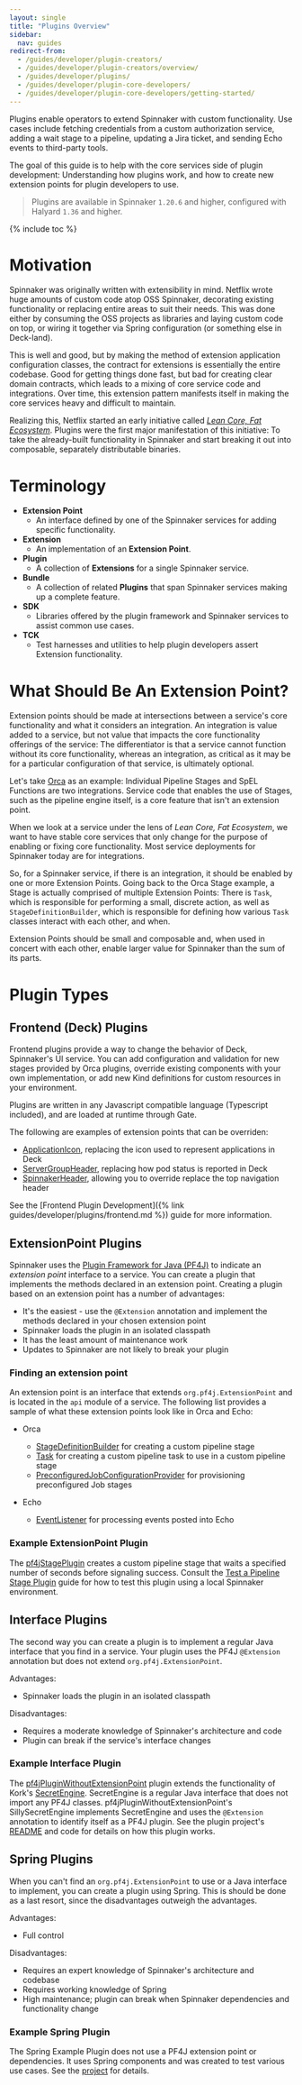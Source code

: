 ```yaml
---
layout: single
title: "Plugins Overview"
sidebar:
  nav: guides
redirect-from:
  - /guides/developer/plugin-creators/
  - /guides/developer/plugin-creators/overview/
  - /guides/developer/plugins/
  - /guides/developer/plugin-core-developers/
  - /guides/developer/plugin-core-developers/getting-started/
---
```


Plugins enable operators to extend Spinnaker with custom functionality. Use
cases include fetching credentials from a custom authorization service, adding
a wait stage to a pipeline, updating a Jira ticket, and sending Echo events to
third-party tools.

The goal of this guide is to help with the core services side of plugin
development: Understanding how plugins work, and how to create new extension
points for plugin developers to use.

> Plugins are available in Spinnaker `1.20.6` and higher, configured with
> Halyard `1.36` and higher.

{% include toc %}

# Motivation

Spinnaker was originally written with extensibility in mind. Netflix
wrote huge amounts of custom code atop OSS Spinnaker, decorating existing
functionality or replacing entire areas to suit their needs. This was done either
by consuming the OSS projects as libraries and laying custom code on top, or
wiring it together via Spring configuration (or something else in Deck-land).

This is well and good, but by making the method of extension application
configuration classes, the contract for extensions is essentially the entire
codebase. Good for getting things done fast, but bad for creating clear domain
contracts, which leads to a mixing of core service code and integrations. Over
time, this extension pattern manifests itself in making the core services
heavy and difficult to maintain.

Realizing this, Netflix started an early initiative called [*Lean Core, Fat
Ecosystem*](https://docs.google.com/document/d/1cgKBdT5xVFvMwut7Wji_-bC_12GoQtyZ2MQ958LDcOY/edit?usp=sharing).
Plugins were the first major manifestation of this initiative: To take the
already-built functionality in Spinnaker and start breaking it out into
composable, separately distributable binaries.

# Terminology

- **Extension Point**
    - An interface defined by one of the Spinnaker services for adding specific
      functionality.
- **Extension**
    - An implementation of an **Extension Point**.
- **Plugin**
    - A collection of **Extensions** for a single Spinnaker service.
- **Bundle**
    - A collection of related **Plugins** that span Spinnaker services making
      up a complete feature.
- **SDK**
    - Libraries offered by the plugin framework and Spinnaker services to
      assist common use cases.
- **TCK**
    - Test harnesses and utilities to help plugin developers assert Extension
      functionality.

# What Should Be An Extension Point?

Extension points should be made at intersections between a service's core
functionality and what it considers an integration. An integration is value
added to a service, but not value that impacts the core functionality offerings
of the service: The differentiator is that a service cannot function without
its core functionality, whereas an integration, as critical as it may be for a
particular configuration of that service, is ultimately optional.

Let's take [Orca](https://github.com/spinnaker/orca) as an example: Individual
Pipeline Stages and SpEL Functions are two integrations. Service code that
enables the use of Stages, such as the pipeline engine itself, is a core
feature that isn't an extension point.

When we look at a service under the lens of *Lean Core, Fat Ecosystem*, we want
to have stable core services that only change for the purpose of enabling or
fixing core functionality. Most service deployments for Spinnaker today are for
integrations.

So, for a Spinnaker service, if there is an integration, it should be enabled
by one or more Extension Points. Going back to the Orca Stage example, a Stage
is actually comprised of multiple Extension Points: There is `Task`, which is
responsible for performing a small, discrete action, as well as
`StageDefinitionBuilder`, which is responsible for defining how various `Task`
classes interact with each other, and when.

Extension Points should be small and composable and, when used in concert with
each other, enable larger value for Spinnaker than the sum of its parts.

# Plugin Types

## Frontend (Deck) Plugins

Frontend plugins provide a way to change the behavior of Deck, Spinnaker's UI
service. You can add configuration and validation for new stages provided by
Orca plugins, override existing components with your own implementation, or add
new Kind definitions for custom resources in your environment.

Plugins are written in any Javascript compatible language (Typescript included),
and are loaded at runtime through Gate.

The following are examples of extension points that can be overriden:

  - [ApplicationIcon], replacing the icon used to represent applications in Deck
  - [ServerGroupHeader], replacing how pod status is reported in Deck
  - [SpinnakerHeader], allowing you to override replace the top navigation header

See the [Frontend Plugin Development]({% link guides/developer/plugins/frontend.md %}) guide for more information.

[ApplicationIcon]: https://github.com/spinnaker/deck/blob/master/app/scripts/modules/core/src/application/ApplicationIcon.tsx
[SpinnakerHeader]: https://github.com/spinnaker/deck/blob/master/app/scripts/modules/core/src/header/SpinnakerHeader.tsx
[ServerGroupHeader]: https://github.com/spinnaker/deck/blob/master/app/scripts/modules/core/src/serverGroup/ServerGroupHeader.tsx

## ExtensionPoint Plugins

Spinnaker uses the [Plugin Framework for Java
(PF4J)](https://github.com/pf4j/pf4j) to indicate an _extension point_
interface to a service. You can create a plugin that implements the methods
declared in an extension point.  Creating a plugin based on an extension point
has a number of advantages:

* It's the easiest - use the `@Extension` annotation and implement the methods
  declared in your chosen extension point
* Spinnaker loads the plugin in an isolated classpath
* It has the least amount of maintenance work
* Updates to Spinnaker are not likely to break your plugin

### Finding an extension point

An extension point is an interface that extends `org.pf4j.ExtensionPoint` and
is located in the `api` module of a service. The following list provides a
sample of what these extension points look like in Orca and Echo:

* Orca
  - [StageDefinitionBuilder](https://github.com/spinnaker/orca/blob/master/orca-api/src/main/java/com/netflix/spinnaker/orca/api/pipeline/graph/StageDefinitionBuilder.java) for creating a custom pipeline stage
  - [Task](https://github.com/spinnaker/orca/blob/master/orca-api/src/main/java/com/netflix/spinnaker/orca/api/pipeline/Task.java) for creating a custom pipeline task to use in a custom pipeline stage
  - [PreconfiguredJobConfigurationProvider](https://github.com/spinnaker/orca/blob/master/orca-api/src/main/java/com/netflix/spinnaker/orca/api/preconfigured/jobs/PreconfiguredJobConfigurationProvider.java) for provisioning preconfigured Job stages

* Echo
  - [EventListener](https://github.com/spinnaker/echo/blob/master/echo-api/src/main/java/com/netflix/spinnaker/echo/api/events/EventListener.java) for processing events posted into Echo

### Example ExtensionPoint Plugin

The [pf4jStagePlugin](https://github.com/spinnaker-plugin-examples/pf4jStagePlugin) creates a custom pipeline stage that waits a specified number of seconds before signaling success. Consult the [Test a Pipeline Stage Plugin](/guides/developer/plugin-creators/deck-plugin/) guide for how to test this plugin using a local Spinnaker environment.

## Interface Plugins

The second way you can create a plugin is to implement a regular Java interface
that you find in a service. Your plugin uses the PF4J `@Extension` annotation
but does not extend `org.pf4j.ExtensionPoint`.    

Advantages:
* Spinnaker loads the plugin in an isolated classpath

Disadvantages:
* Requires a moderate knowledge of Spinnaker's architecture and code
* Plugin can break if the service's interface changes

### Example Interface Plugin

The [pf4jPluginWithoutExtensionPoint](https://github.com/spinnaker-plugin-examples/pf4jPluginWithoutExtensionPoint) plugin extends the functionality of Kork's [SecretEngine](https://github.com/spinnaker/kork/blob/5c5bf12a54ca840b7c6c9f4a57cf3c445ddd910e/kork-secrets/src/main/java/com/netflix/spinnaker/kork/secrets/SecretEngine.java). SecretEngine is a regular Java interface that does not import any PF4J classes. pf4jPluginWithoutExtensionPoint's SillySecretEngine implements SecretEngine and uses the `@Extension` annotation to identify itself as a PF4J plugin. See the plugin project's [README](https://github.com/spinnaker-plugin-examples/pf4jPluginWithoutExtensionPoint) and code for details on how this plugin works.

## Spring Plugins

When you can't find an `org.pf4j.ExtensionPoint` to use or a Java interface to
implement, you can create a plugin using Spring. This is should be done as a
last resort, since the disadvantages outweigh the advantages.

Advantages:

* Full control

Disadvantages:

* Requires an expert knowledge of Spinnaker's architecture and codebase
* Requires working knowledge of Spring
* High maintenance; plugin can break when Spinnaker dependencies and functionality change


### Example Spring Plugin

The Spring Example Plugin does not use a PF4J extension point or dependencies.
It uses Spring components and was created to test various use cases. See the
[project](https://github.com/spinnaker-plugin-examples/springExamplePlugin) for
details.
